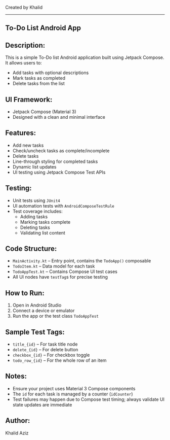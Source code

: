 Created by Khalid

---------------
To-Do List Android App
---------------

Description:
---------------
This is a simple To-Do list Android application built using Jetpack Compose. It allows users to:

- Add tasks with optional descriptions
- Mark tasks as completed
- Delete tasks from the list

UI Framework:
----------------
- Jetpack Compose (Material 3)
- Designed with a clean and minimal interface

Features:
-----------
- Add new tasks
- Check/uncheck tasks as complete/incomplete
- Delete tasks
- Line-through styling for completed tasks
- Dynamic list updates
- UI testing using Jetpack Compose Test APIs

Testing:
-----------
- Unit tests using `JUnit4`
- UI automation tests with `AndroidComposeTestRule`
- Test coverage includes:
    - Adding tasks
    - Marking tasks complete
    - Deleting tasks
    - Validating list content

Code Structure:
------------------
- `MainActivity.kt` – Entry point, contains the `TodoApp()` composable
- `TodoItem.kt` – Data model for each task
- `TodoAppTest.kt` – Contains Compose UI test cases
- All UI nodes have `testTag`s for precise testing

How to Run:
--------------
1. Open in Android Studio
2. Connect a device or emulator
3. Run the app or the test class `TodoAppTest`

Sample Test Tags:
--------------------
- `title_{id}` – For task title node
- `delete_{id}` – For delete button
- `checkbox_{id}` – For checkbox toggle
- `todo_row_{id}` – For the whole row of an item

Notes:
---------
- Ensure your project uses Material 3 Compose components
- The `id` for each task is managed by a counter (`idCounter`)
- Test failures may happen due to Compose test timing; always validate UI state updates are immediate

Author:
----------
Khalid Aziz
